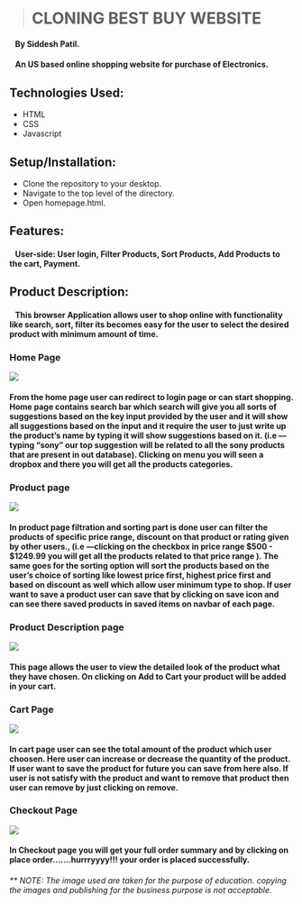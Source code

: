 ># CLONING BEST BUY WEBSITE
#### &nbsp;&nbsp;&nbsp;By Siddesh Patil.
#### &nbsp;&nbsp; An US based online shopping website for purchase of Electronics.
## Technologies Used:
* HTML
* CSS
* Javascript
## Setup/Installation:
* Clone the repository to your desktop.
* Navigate to the top level of the directory.
* Open homepage.html.
## Features:
#### &nbsp;&nbsp; User-side: User login,  Filter Products, Sort Products, Add Products to the cart, Payment.
## Product Description:
#### &nbsp;&nbsp; This browser Application allows user to shop online with functionality like search, sort, filter its becomes easy for the user to select the desired product with minimum amount of time.
### **Home Page**
![](https://github.com/Coolasid/Bestbuy-U3-CW-Project/blob/8573089c5a1de30f1e9fd1d673d76015b1e56a1a/Screenshot%20(965).png)
#### From the home page user can redirect to login page or can start shopping. Home page contains **search bar** which search will give you all sorts of suggestions based on the key input provided by the user and it will show all suggestions based on the input and it  require the user to just write up the product’s name  by typing  it will show suggestions based on it. (i.e — typing “sony” our top suggestion will be related to all the sony products that are present in out database). Clicking on menu you will seen a dropbox and there you will get all the products categories.

### **Product page** 
![](https://github.com/Coolasid/Bestbuy-U3-CW-Project/blob/ea1ed61951e0f26e82685213141b962baa93c37b/Screenshot%20(966).png)
#### In product page filtration and sorting part is done user can filter the products of specific price range, discount on that product or rating given by other users.,  (i.e —clicking on the checkbox in price range $500 - $1249.99  you will get all the products related to that price range ). The same goes for the sorting option will sort the products based on the user’s choice of sorting like lowest price first, highest price first and based on discount as well which allow user minimum type to shop. If user want to save a product user can save that by clicking on save icon and can see there saved products in saved items on navbar of each page.
### **Product Description page**
![](https://github.com/Coolasid/Bestbuy-U3-CW-Project/blob/0c59e43c7665af60ee6ef4e8a10ceaa9ecc46906/All%20Images/Screenshot%20(967).png)
#### This page allows the user to view the detailed look of the product what they have chosen. On clicking on Add to Cart your product will be added in your cart.

### **Cart Page**
![](https://github.com/Coolasid/Bestbuy-U3-CW-Project/blob/f023da2e3b7692cc7c113ee2e4e14e0c916381ed/All%20Images/Screenshot%20(968).png)
#### In cart page user can see the total amount of the product which user choosen. Here user can increase or decrease the quantity of the product. If user want to save the product for future you can save from here also. If user is not satisfy with the product and want to remove that product then user can remove by just clicking on remove.
### **Checkout Page**
![](https://github.com/Coolasid/Bestbuy-U3-CW-Project/blob/50fca99a2581267b1bd6443540ef9b19afcc1dbb/All%20Images/Screenshot%20(969).png)
#### In Checkout page you will get your full order summary and by clicking on place order.......hurrryyyy!!! your order is placed successfully.


###### ** NOTE: The image used are taken for the purpose of education. copying the images and publishing for the business purpose is not acceptable.
